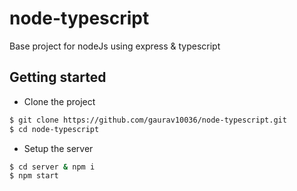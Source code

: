 # node-typescript

Base project for nodeJs using express & typescript

## Getting started

* Clone the project
```bash
$ git clone https://github.com/gaurav10036/node-typescript.git
$ cd node-typescript
```
* Setup the server
```bash
$ cd server & npm i
$ npm start
```